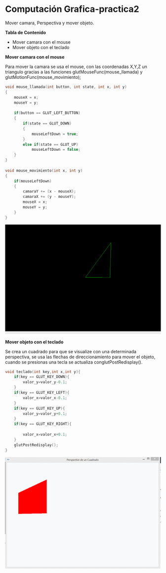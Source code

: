 # Computación Grafica-practica2
Mover camara, Perspectiva y mover objeto.


**Tabla de Contenido**
- Mover camara con el mouse
- Mover objeto con el teclado



**Mover camara con el mouse**

Para mover la camara se usa el mouse, con las coordenadas X,Y,Z un triangulo gracias a las funciones   glutMouseFunc(mouse_llamada) y 
  glutMotionFunc(mouse_movimiento);


```c++
void mouse_llamada(int button, int state, int x, int y)
{
    mouseX = x;
    mouseY = y;

    if(button == GLUT_LEFT_BUTTON)
    {
        if(state == GLUT_DOWN)
        {
            mouseLeftDown = true;
        }
        else if(state == GLUT_UP)
            mouseLeftDown = false;
    }
}

void mouse_movimiento(int x, int y)
{
    if(mouseLeftDown)
    {
        camaraY += (x - mouseX);
        camaraX += (y - mouseY);
        mouseX = x;
        mouseY = y;
    }
}
```

![Mover camara](https://github.com/DenisCcallo/Grafica2/blob/master/2%20imagenes/camaramouse.gif "Mover camara")


**Mover objeto con el teclado**

Se crea un cuadrado para que se visualize con una determinada perspectiva, se usa las flechas de direccionamiento para mover el objeto, 
cuando se presionas una tecla se actualiza conglutPostRedisplay().

```c++
void teclado(int key,int x,int y){
    if(key == GLUT_KEY_DOWN){
        valor_y=valor_y-0.1;
    }
    if(key == GLUT_KEY_LEFT){
        valor_x=valor_x-0.1;
    }
    if(key == GLUT_KEY_UP){
        valor_y=valor_y+0.1;
    }
    if(key == GLUT_KEY_RIGHT){

        valor_x=valor_x+0.1;
    }
    glutPostRedisplay();
}
```

![Mover objeto](https://github.com/DenisCcallo/Grafica2/blob/master/2%20imagenes/moveobjteclado.gif "Mover objeto")
